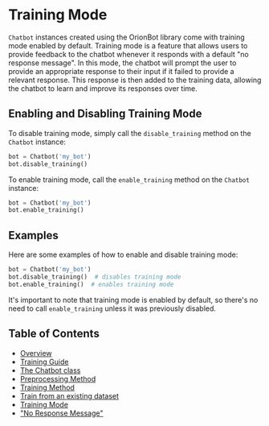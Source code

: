 # Training Mode

`Chatbot` instances created using the OrionBot library come with training mode enabled by default. Training mode is a feature that allows users to provide feedback to the chatbot whenever it responds with a default "no response message". In this mode, the chatbot will prompt the user to provide an appropriate response to their input if it failed to provide a relevant response. This response is then added to the training data, allowing the chatbot to learn and improve its responses over time.

## Enabling and Disabling Training Mode

To disable training mode, simply call the `disable_training` method on the `Chatbot` instance:

```python
bot = Chatbot('my_bot')
bot.disable_training()
```

To enable training mode, call the `enable_training` method on the `Chatbot` instance:

```python
bot = Chatbot('my_bot')
bot.enable_training()
```

## Examples

Here are some examples of how to enable and disable training mode:

```python
bot = Chatbot('my_bot')
bot.disable_training()  # disables training mode
bot.enable_training()  # enables training mode
```

It's important to note that training mode is enabled by default, so there's no need to call `enable_training` unless it was previously disabled.

## Table of Contents
 
 - [Overview](README.md)
 - [Training Guide](TRAINING.md)
 - [The Chatbot class](CHATBOTCLASS.md)
 - [Preprocessing Method](PREPROCESSING.md)
 - [Training Method](TRAINMETHOD.md)
 - [Train from an existing dataset](DATASETTRAINING.md)
 - [Training Mode](TRAININGMODE.md)
 - ["No Response Message"](NORESPONSE.md)